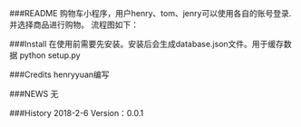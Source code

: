 ###README
购物车小程序，用户henry、tom、jenry可以使用各自的账号登录.并选择商品进行购物。
流程图如下：
    
    
###Install
在使用前需要先安装。安装后会生成database.json文件。用于缓存数据
python setup.py

###Credits
henryyuan编写
    
###NEWS
无

###History
2018-2-6 Version：0.0.1
